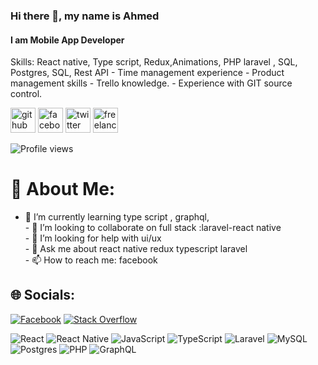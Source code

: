 ### Hi there 👋, my name is Ahmed

#### I am Mobile App Developer

Skills: React native, Type script, Redux,Animations, PHP laravel , SQL, Postgres, SQL, Rest API - Time management experience - Product management skills - Trello knowledge. - Experience with GIT source control.

[<img src='https://cdn.jsdelivr.net/npm/simple-icons@3.0.1/icons/github.svg' alt='github' height='40'>](https://github.com/ahmed-5g) [<img src='https://cdn.jsdelivr.net/npm/simple-icons@3.0.1/icons/facebook.svg' alt='facebook' height='40'>](https://www.facebook.com/profile.php?id=100086148849098) [<img src='https://cdn.jsdelivr.net/npm/simple-icons@3.0.1/icons/twitter.svg' alt='twitter' height='40'>](https://twitter.com/ad_5g) [<img src='https://cdn.jsdelivr.net/npm/simple-icons@3.0.1/icons/freelancer.svg' alt='freelancer' height='40'>](https://www.freelancer.com/u/Ahmed5G)



![Profile views](https://gpvc.arturio.dev/ahmed-5g)




# 💫 About Me:
- 🌱 I’m currently learning type script , graphql,<br>- 👯 I’m looking to collaborate on full stack :laravel-react native<br>- 🤔 I’m looking for help with ui/ux<br>- 💬 Ask me about react native redux typescript laravel<br>- 📫 How to reach me: facebook


## 🌐 Socials:
[![Facebook](https://img.shields.io/badge/Facebook-%231877F2.svg?logo=Facebook&logoColor=white)](https://www.facebook.com/profile.php?id=100086148849098) [![Stack Overflow](https://img.shields.io/badge/-Stackoverflow-FE7A16?logo=stack-overflow&logoColor=white)](https://stackoverflow.com/users/ahmed5g) 


![React](https://img.shields.io/badge/react-%2320232a.svg?style=for-the-badge&logo=react&logoColor=%2361DAFB) ![React Native](https://img.shields.io/badge/react_native-%2320232a.svg?style=for-the-badge&logo=react&logoColor=%2361DAFB) ![JavaScript](https://img.shields.io/badge/javascript-%23323330.svg?style=for-the-badge&logo=javascript&logoColor=%23F7DF1E) ![TypeScript](https://img.shields.io/badge/typescript-%23007ACC.svg?style=for-the-badge&logo=typescript&logoColor=white) ![Laravel](https://img.shields.io/badge/laravel-%23FF2D20.svg?style=for-the-badge&logo=laravel&logoColor=white) ![MySQL](https://img.shields.io/badge/mysql-%2300f.svg?style=for-the-badge&logo=mysql&logoColor=white) ![Postgres](https://img.shields.io/badge/postgres-%23316192.svg?style=for-the-badge&logo=postgresql&logoColor=white) ![PHP](https://img.shields.io/badge/php-%23777BB4.svg?style=for-the-badge&logo=php&logoColor=white) ![GraphQL](https://img.shields.io/badge/-GraphQL-E10098?style=for-the-badge&logo=graphql&logoColor=white)
